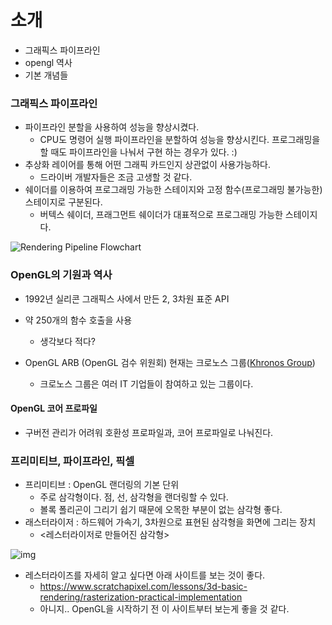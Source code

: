 # 소개

- 그래픽스 파이프라인
- opengl 역사
- 기본 개념들



### 그래픽스 파이프라인

- 파이프라인 분할을 사용하여 성능을 향상시켰다. 
  - CPU도 명령어 실행 파이프라인을 분할하여 성능을 향상시킨다. 프로그래밍을 할 때도 파이프라인을 나눠서 구현 하는 경우가 있다.  :)
- 추상화 레이어를 통해 어떤 그래픽 카드인지 상관없이 사용가능하다.
  - 드라이버 개발자들은 조금 고생할 것 같다.
- 쉐이더를 이용하여 프로그래밍 가능한 스테이지와 고정 함수(프로그래밍 불가능한) 스테이지로 구분된다.
  - 버텍스 쉐이더, 프래그먼트 쉐이더가 대표적으로 프로그래밍 가능한 스테이지다.

![Rendering Pipeline Flowchart](https://www.khronos.org/opengl/wiki_opengl/images/RenderingPipeline.png)





### OpenGL의 기원과 역사

- 1992년 실리콘 그래픽스 사에서 만든 2, 3차원 표준 API

- 약 250개의 함수 호출을 사용

  - 생각보다 적다?

- OpenGL ARB (OpenGL 검수 위원회) 현재는 크로노스 그룹([Khronos Group](https://kr.khronos.org/))

  - 크로노스 그룹은 여러 IT 기업들이 참여하고 있는 그룹이다.



#### OpenGL 코어 프로파일

- 구버전 관리가 어려워 호환성 프로파일과, 코어 프로파일로 나눠진다.



### 프리미티브, 파이프라인, 픽셀

- 프리미티브 : OpenGL 랜더링의 기본 단위
  - 주로 삼각형이다. 점, 선, 삼각형을 랜더링할 수 있다.
  - 볼록 폴리곤이 그리기 쉽기 때문에 오목한 부분이 없는 삼각형 좋다.
- 래스터라이저 : 하드웨어 가속기, 3차원으로 표현된 삼각형을 화면에 그리는 장치
  - <레스터라이저로 만들어진 삼각형>

![img](https://upload.wikimedia.org/wikipedia/commons/b/bc/Rasterisation-triangle_example.svg)

- 레스터라이즈를 자세히 알고 싶다면 아래 사이트를 보는 것이 좋다.
  - <https://www.scratchapixel.com/lessons/3d-basic-rendering/rasterization-practical-implementation>
  - 아니지.. OpenGL을 시작하기 전 이 사이트부터 보는게 좋을 것 같다.

